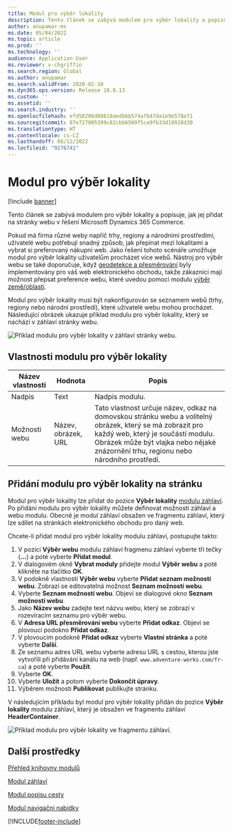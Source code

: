 ```yaml
---
title: Modul pro výběr lokality
description: Tento článek se zabývá modulem pro výběr lokality a popisuje, jak jej přidat na stránky webu v řešení Microsoft Dynamics 365 Commerce.
author: anupamar-ms
ms.date: 05/04/2022
ms.topic: article
ms.prod: ''
ms.technology: ''
audience: Application User
ms.reviewer: v-chgriffin
ms.search.region: Global
ms.author: anupamar
ms.search.validFrom: 2020-02-10
ms.dyn365.ops.version: Release 10.0.13
ms.custom: ''
ms.assetid: ''
ms.search.industry: ''
ms.openlocfilehash: efd58206d88618aedb6b574afb47da1e9e578ef1
ms.sourcegitcommit: 87e727005399c82cbb6509f5ce9fb33d18928d30
ms.translationtype: HT
ms.contentlocale: cs-CZ
ms.lasthandoff: 08/12/2022
ms.locfileid: "9276741"
---
```

# <a name="site-picker-module"></a>Modul pro výběr lokality

[!include [banner](includes/banner.md)]

Tento článek se zabývá modulem pro výběr lokality a popisuje, jak jej přidat na stránky webu v řešení Microsoft Dynamics 365 Commerce.

Pokud má firma různé weby napříč trhy, regiony a národními prostředími, uživatelé webu potřebují snadný způsob, jak přepínat mezi lokalitami a vybrat si preferovaný nákupní web. Jako řešení tohoto scénáře umožňuje modul pro výběr lokality uživatelům procházet více webů. Nástroj pro výběr webu se také doporučuje, když [geodetekce a přesměrování](geo-detection-redirection.md) byly implementovány pro váš web elektronického obchodu, takže zákazníci mají možnost přepsat preference webu, které uvedou pomocí modulu [výběr země/oblasti](country-region-picker-module.md). 

Modul pro výběr lokality musí být nakonfigurován se seznamem webů (trhy, regiony nebo národní prostředí), které uživatelé webu mohou procházet. Následující obrázek ukazuje příklad modulu pro výběr lokality, který se nachází v záhlaví stránky webu.

![Příklad modulu pro výběr lokality v záhlaví stránky webu.](./media/ecommerce-sitepicker.PNG)

## <a name="site-picker-module-properties"></a>Vlastnosti modulu pro výběr lokality

| Název vlastnosti | Hodnota                 | Popis |
|---------------|-----------------------|-------------|
| Nadpis       | Text                  | Nadpis modulu. |
| Možnosti webu  | Název, obrázek, URL      | Tato vlastnost určuje název, odkaz na domovskou stránku webu a volitelný obrázek, který se má zobrazit pro každý web, který je součástí modulu. Obrázek může být vlajka nebo nějaké znázornění trhu, regionu nebo národního prostředí. |

## <a name="add-a-site-picker-module-to-a-page"></a>Přidání modulu pro výběr lokality na stránku

Modul pro výběr lokality lze přidat do pozice **Výběr lokality** [modulu záhlaví](author-header-module.md). Po přidání modulu pro výběr lokality můžete definovat možnosti záhlaví a webu modulu. Obecně je modul záhlaví obsažen ve fragmentu záhlaví, který lze sdílet na stránkách elektronického obchodu pro daný web. 

Chcete-li přidat modul pro výběr lokality modulu záhlaví, postupujte takto:

1. V pozici **Výběr webu** modulu záhlaví fragmenu záhlaví vyberte tři tečky (**...**) a poté vyberte **Přidat modul**.
1. V dialogovém okně **Vybrat moduly** přidejte modul **Výběr webu** a poté klikněte na tlačítko **OK**.
1. V podokně vlastností **Výběr webu** vyberte **Přidat seznam možností webu**. Zobrazí se editovatelná možnost **Seznam možností webu**.
1. Vyberte **Seznam možností webu**. Objeví se dialogové okno **Seznam možností webu**.
1. Jako **Název webu** zadejte text názvu webu, který se zobrazí v rozevíracím seznamu pro výběr webu.
1. V **Adresa URL přesměrování webu** vyberte **Přidat odkaz**. Objeví se plovoucí podokno **Přidat odkaz**.
1. V plovoucím podokně **Přidat odkaz** vyberte **Vlastní stránka** a poté vyberte **Další**.
1. Ze seznamu adres URL webu vyberte adresu URL s cestou, kterou jste vytvořili při přidávání kanálu na web (např. `www.adventure-works.com/fr-ca`) a poté vyberte **Použít**.
1. Vyberte **OK**.
1. Vyberte **Uložit** a potom vyberte **Dokončit úpravy**.
1. Výběrem možnosti **Publikovat** publikujte stránku.

V následujícím příkladu byl modul pro výběr lokality přidán do pozice **Výběr lokality** modulu záhlaví, který je obsažen ve fragmentu záhlaví **HeaderContainer**.

![Příklad modulu pro výběr lokality ve fragmentu záhlaví.](./media/ecommerce-sitepicker-2.png)

## <a name="additional-resources"></a>Další prostředky

[Přehled knihovny modulů](starter-kit-overview.md)

[Modul záhlaví](author-header-module.md)

[Modul popisu cesty](add-breadcrumb.md)

[Modul navigační nabídky](nav-menu-module.md)


[!INCLUDE[footer-include](../includes/footer-banner.md)]
